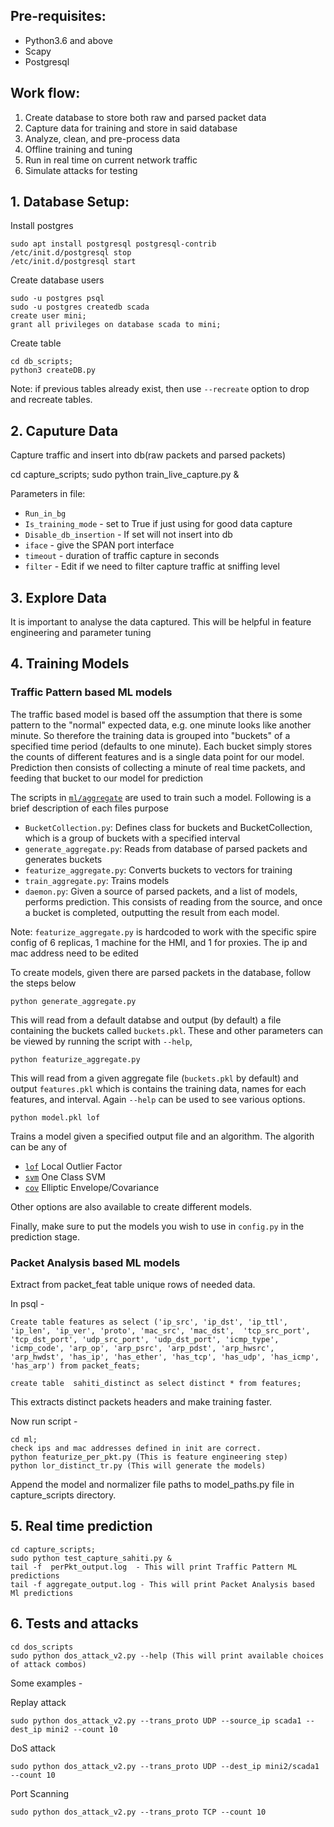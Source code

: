 ## Pre-requisites:
- Python3.6 and above
- Scapy
- Postgresql

## Work flow:
1. Create database to store both raw and parsed packet data
2. Capture data for training and store in said database
3. Analyze, clean, and pre-process data
4. Offline training and tuning
5. Run in real time on current network traffic
6. Simulate attacks for testing

## 1. Database Setup:
Install postgres
```
sudo apt install postgresql postgresql-contrib
/etc/init.d/postgresql stop
/etc/init.d/postgresql start
```

Create database users
```
sudo -u postgres psql
sudo -u postgres createdb scada
create user mini;
grant all privileges on database scada to mini;
```

Create table
```
cd db_scripts; 
python3 createDB.py
```

Note: if previous tables already exist, then use `--recreate` option to drop and recreate tables.

## 2. Caputure Data

Capture traffic and insert into db(raw packets and parsed packets)

cd capture_scripts; sudo python train_live_capture.py &

Parameters in file:
- `Run_in_bg`
- `Is_training_mode` - set to True if just using for good data capture
- `Disable_db_insertion` - If set will not insert into db
- `iface` - give the SPAN port interface
- `timeout` - duration of traffic capture in seconds
- `filter` - Edit if we need to filter capture traffic at sniffing level

## 3. Explore Data
It is important to analyse the data captured. This will be helpful in feature engineering and parameter tuning

## 4. Training Models
### Traffic Pattern based ML models
The traffic based model is based off the assumption that there is some pattern to the "normal" expected data, e.g. one minute
looks like another minute. So therefore the training data is grouped into "buckets" of a specified time period (defaults to one
minute). Each bucket simply stores the counts of different features and is a single data point for our model. Prediction then
consists of collecting a minute of real time packets, and feeding that bucket to our model for prediction

The scripts in [`ml/aggregate`](ml/aggregate) are used to train such a model. Following is a brief description of each files purpose
- `BucketCollection.py`: Defines class for buckets and BucketCollection, which is a group of buckets with a specified interval
- `generate_aggregate.py`: Reads from database of parsed packets and generates buckets
- `featurize_aggregate.py`: Converts buckets to vectors for training
- `train_aggregate.py`: Trains models
- `daemon.py`: Given a source of parsed packets, and a list of models, performs prediction. This consists of reading from the source, and once a bucket is completed, outputting the result from each model.

Note: `featurize_aggregate.py` is hardcoded to work with the specific spire config of 6 replicas, 1 machine for the HMI, and 1 for proxies. The ip and mac address need to be edited

To create models, given there are parsed packets in the database, follow the steps below
```
python generate_aggregate.py
```
This will read from a default databse and output (by default) a file containing the buckets called `buckets.pkl`. These and other parameters can be viewed by running the script with `--help`,
```
python featurize_aggregate.py
```
This will read from a given aggregate file (`buckets.pkl` by default) and output `features.pkl` which is contains the training
data, names for each features, and interval. Again `--help` can be used to see various options.


```
python model.pkl lof
```
Trains a model given a specified output file and an algorithm. The algorith can be any of

- [`lof`](https://scikit-learn.org/stable/modules/generated/sklearn.neighbors.LocalOutlierFactor.html) Local Outlier Factor
- [`svm`](https://scikit-learn.org/stable/modules/generated/sklearn.svm.OneClassSVM.html#sklearn.svm.OneClassSVM) One Class SVM
- [`cov`](https://scikit-learn.org/stable/modules/generated/sklearn.covariance.EllipticEnvelope.html#sklearn.covariance.EllipticEnvelope) Elliptic Envelope/Covariance

Other options are also available to create different models.

Finally, make sure to put the models you wish to use in `config.py` in the prediction stage.

### Packet Analysis based ML models
Extract from packet_feat table unique rows of needed data.

In psql -
```
Create table features as select ('ip_src', 'ip_dst', 'ip_ttl', 'ip_len', 'ip_ver', 'proto', 'mac_src', 'mac_dst',  'tcp_src_port', 'tcp_dst_port', 'udp_src_port', 'udp_dst_port', 'icmp_type', 'icmp_code', 'arp_op', 'arp_psrc', 'arp_pdst', 'arp_hwsrc', 'arp_hwdst', 'has_ip', 'has_ether', 'has_tcp', 'has_udp', 'has_icmp', 'has_arp') from packet_feats;

create table  sahiti_distinct as select distinct * from features;
```
This extracts distinct packets headers and make training faster.

Now run script -
```
cd ml;
check ips and mac addresses defined in init are correct.
python featurize_per_pkt.py (This is feature engineering step)
python lor_distinct_tr.py (This will generate the models)
```
Append the model and normalizer file paths to model_paths.py file in capture_scripts directory.

## 5. Real time prediction

```
cd capture_scripts;
sudo python test_capture_sahiti.py &
tail -f  perPkt_output.log  - This will print Traffic Pattern ML predictions
tail -f aggregate_output.log - This will print Packet Analysis based Ml predictions
```

## 6. Tests and attacks
```
cd dos_scripts
sudo python dos_attack_v2.py --help (This will print available choices of attack combos)
```

Some examples -

Replay attack

    sudo python dos_attack_v2.py --trans_proto UDP --source_ip scada1 --dest_ip mini2 --count 10

DoS attack

    sudo python dos_attack_v2.py --trans_proto UDP --dest_ip mini2/scada1 --count 10

Port Scanning

    sudo python dos_attack_v2.py --trans_proto TCP --count 10





